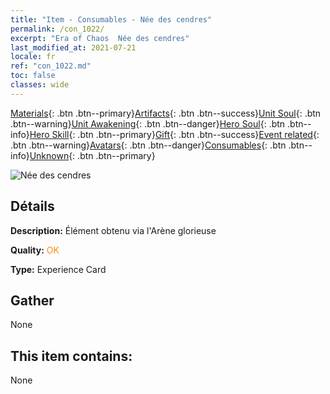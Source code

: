 ```yaml
---
title: "Item - Consumables - Née des cendres"
permalink: /con_1022/
excerpt: "Era of Chaos  Née des cendres"
last_modified_at: 2021-07-21
locale: fr
ref: "con_1022.md"
toc: false
classes: wide
---
```

 [Materials](/ItemsFR/){: .btn .btn--primary}[Artifacts](/ItemsFR/Artifacts/){: .btn .btn--success}[Unit Soul](/ItemsFR/UnitSoul/){: .btn .btn--warning}[Unit Awakening](/ItemsFR/UnitAwakening/){: .btn .btn--danger}[Hero Soul](/ItemsFR/HeroSoul/){: .btn .btn--info}[Hero Skill](/ItemsFR/HeroSkill/){: .btn .btn--primary}[Gift](/ItemsFR/Gift/){: .btn .btn--success}[Event related](/ItemsFR/Events/){: .btn .btn--warning}[Avatars](/ItemsFR/Avatars/){: .btn .btn--danger}[Consumables](/ItemsFR/Consumables/){: .btn .btn--info}[Unknown](/ItemsFR/Unknown/){: .btn .btn--primary}

 ![Née des cendres](/images/a/avatarFrame_76.png)

## Détails
 **Description:** Élément obtenu via l'Arène glorieuse

 **Quality:** <span style="color: #FF8C00">OK</span>

 **Type:** Experience Card

## Gather

  None

## This item contains:

  None

